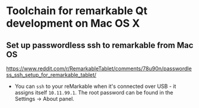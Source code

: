# Toolchain for remarkable Qt development on Mac OS X

## Set up passwordless ssh to remarkable from Mac OS
https://www.reddit.com/r/RemarkableTablet/comments/78u90n/passwordless_ssh_setup_for_remarkable_tablet/

* You can `ssh` to your reMarkable when it's connected over USB - it assigns itself `10.11.99.1`. The root password can be found in the Settings -> About panel.

